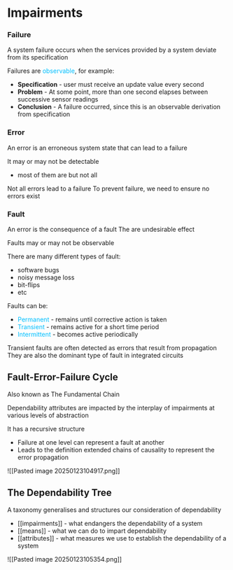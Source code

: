 # Impairments

### Failure
A system failure occurs when the services provided by a system deviate from its specification

Failures are <span style="color:#00bfff">observable</span>, for example:
- **Specification** - user must receive an update value every second
- **Problem** - At some point, more than one second elapses between successive sensor readings
- **Conclusion** - A failure occurred, since this is an observable derivation from specification

### Error
An error is an erroneous system state that can lead to a failure

It may or may not be detectable
- most of them are but not all

Not all errors lead to a failure
To prevent failure, we need to ensure no errors exist

### Fault
An error is the consequence of a fault
The are undesirable effect

Faults may or may not be observable

There are many different types of fault:
- software bugs
- noisy message loss
- bit-flips
- etc

Faults can be:
- <span style="color:#00bfff">Permanent</span> - remains until corrective action is taken
- <span style="color:#00bfff">Transient</span> - remains active for a short time period
- <span style="color:#00bfff">Intermittent</span> - becomes active periodically

Transient faults are often detected as errors that result from propagation
They are also the dominant type of fault in integrated circuits

## Fault-Error-Failure Cycle
Also known as The Fundamental Chain

Dependability attributes are impacted by the interplay of impairments at various levels of abstraction

It has a recursive structure
- Failure at one level can represent a fault at another
- Leads to the definition extended chains of causality to represent the error propagation

![[Pasted image 20250123104917.png]]

## The Dependability Tree
A taxonomy generalises and structures our consideration of dependability

- [[impairments]] - what endangers the dependability of a system
- [[means]] - what we can do to impart dependability
- [[attributes]] - what measures we use to establish the dependability of a system

![[Pasted image 20250123105354.png]]
